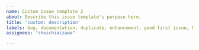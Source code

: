 ```yaml
---
name: Custom issue template 2
about: Describe this issue template's purpose here.
title: 'custom: description'
labels: bug, documentation, duplicate, enhancement, good first issue, help wanted, invalid, question, wontfix
assignees: "shoichiaizawa"

---
```



